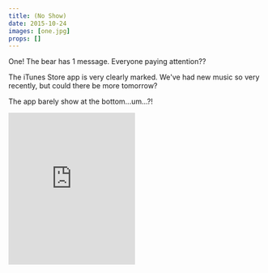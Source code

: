 ```yaml
---
title: (No Show)
date: 2015-10-24
images: [one.jpg]
props: []
---
```

One! The bear has 1 message. Everyone paying attention??

The iTunes Store app is very clearly marked. We've had new music so very recently, but could there be more tomorrow?

The app barely show at the bottom...um...?!

<iframe src="https://widgets.itunes.apple.com/widget.html?c=us&brc=FFFFFF&blc=FFFFFF&trc=FFFFFF&tlc=FFFFFF&d=&t=&m=software&e=software,iPadSoftware&w=250&h=300&ids=404445256&wt=discovery&partnerId=&affiliate_id=&at=&ct=" frameborder="0" style="overflow-x:hidden;overflow-y:hidden;width:250px;height: 300px;border:0px"></iframe>
